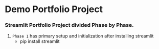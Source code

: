 # Demo Portfolio Project

### Streamlit Portfolio Project divided Phase by Phase.

1. `Phase 1` has primary setup and initialization after installing streamlit
    - pip install streamlit
